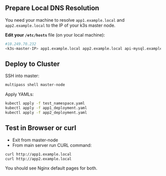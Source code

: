 ## **Prepare Local DNS Resolution**

You need your machine to resolve `app1.example.local` and `app2.example.local` to the IP of your k3s master node.

**Edit your `/etc/hosts`** file (on your local machine):

```bash
#10.249.70.232
<k3s-master-IP> app1.example.local app2.example.local api-mysql.example.local
```

## **Deploy to Cluster**

SSH into master:

```bash
multipass shell master-node
```

Apply YAMLs:

```bash
kubectl apply -f test_namespace.yaml
kubectl apply -f app1_deployment.yaml
kubectl apply -f app2_deployment.yaml
```

## Test in Browser or curl

- Exit from master-node
- From main server run CURL command:

```bash
curl http://app1.example.local
curl http://app2.example.local
```

You should see Nginx default pages for both.